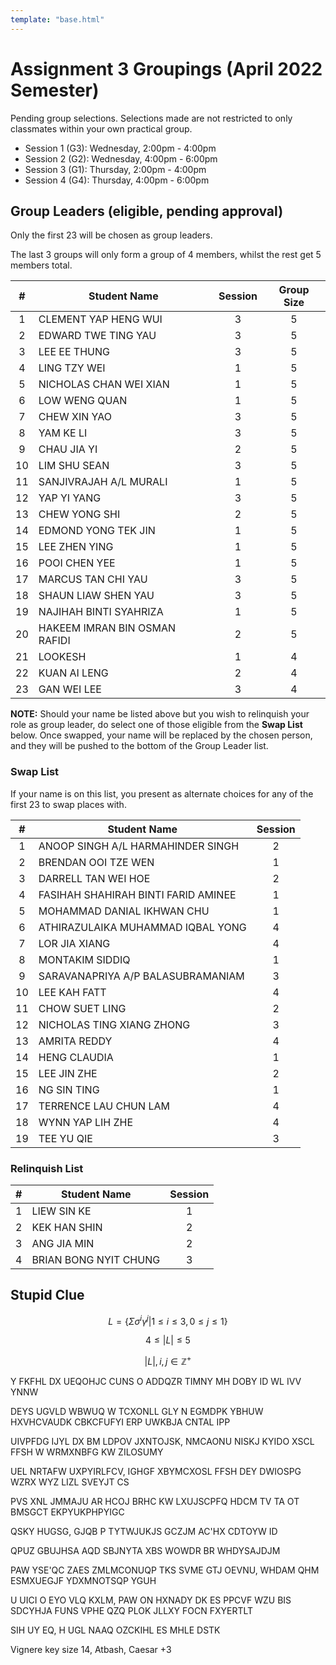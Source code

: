 ```yaml
---
template: "base.html"
---
```


# Assignment 3 Groupings (April 2022 Semester)

<!-- This section is not yet ready. Check back when Assignment 3 is soon to be announced. -->

Pending group selections.
Selections made are not restricted to only classmates within your own practical group.

- Session 1 (G3): Wednesday, 2:00pm - 4:00pm
- Session 2 (G2): Wednesday, 4:00pm - 6:00pm
- Session 3 (G1): Thursday, 2:00pm - 4:00pm
- Session 4 (G4): Thursday, 4:00pm - 6:00pm

## Group Leaders (eligible, pending approval)

Only the first 23 will be chosen as group leaders.

The last 3 groups will only form a group of 4 members, whilst the rest get 5 members total.

|  #  | Student Name                  | Session | Group Size |
| :-: | ----------------------------- | :-----: | :--------: |
|  1  | CLEMENT YAP HENG WUI          |    3    |     5      |
|  2  | EDWARD TWE TING YAU           |    3    |     5      |
|  3  | LEE EE THUNG                  |    3    |     5      |
|  4  | LING TZY WEI                  |    1    |     5      |
|  5  | NICHOLAS CHAN WEI XIAN        |    1    |     5      |
|  6  | LOW WENG QUAN                 |    1    |     5      |
|  7  | CHEW XIN YAO                  |    3    |     5      |
|  8  | YAM KE LI                     |    3    |     5      |
|  9  | CHAU JIA YI                   |    2    |     5      |
| 10  | LIM SHU SEAN                  |    3    |     5      |
| 11  | SANJIVRAJAH A/L MURALI        |    1    |     5      |
| 12  | YAP YI YANG                   |    3    |     5      |
| 13  | CHEW YONG SHI                 |    2    |     5      |
| 14  | EDMOND YONG TEK JIN           |    1    |     5      |
| 15  | LEE ZHEN YING                 |    1    |     5      |
| 16  | POOI CHEN YEE                 |    1    |     5      |
| 17  | MARCUS TAN CHI YAU            |    3    |     5      |
| 18  | SHAUN LIAW SHEN YAU           |    3    |     5      |
| 19  | NAJIHAH BINTI SYAHRIZA        |    1    |     5      |
| 20  | HAKEEM IMRAN BIN OSMAN RAFIDI |    2    |     5      |
| 21  | LOOKESH                       |    1    |     4      |
| 22  | KUAN AI LENG                  |    2    |     4      |
| 23  | GAN WEI LEE                   |    3    |     4      |

<!-- Keep LOOKESH at 4 -->

**NOTE:**
Should your name be listed above but you wish to relinquish your role as group leader, do select one of those eligible from the **Swap List** below.
Once swapped, your name will be replaced by the chosen person, and they will be pushed to the bottom of the Group Leader list.

### Swap List

If your name is on this list, you present as alternate choices for any of the first 23 to swap places with.

|  #  | Student Name                        | Session |
| :-: | ----------------------------------- | :-----: |
|  1  | ANOOP SINGH A/L HARMAHINDER SINGH   |    2    |
|  2  | BRENDAN OOI TZE WEN                 |    1    |
|  3  | DARRELL TAN WEI HOE                 |    2    |
|  4  | FASIHAH SHAHIRAH BINTI FARID AMINEE |    1    |
|  5  | MOHAMMAD DANIAL IKHWAN CHU          |    1    |
|  6  | ATHIRAZULAIKA MUHAMMAD IQBAL YONG   |    4    |
|  7  | LOR JIA XIANG                       |    4    |
|  8  | MONTAKIM SIDDIQ                     |    1    |
|  9  | SARAVANAPRIYA A/P BALASUBRAMANIAM   |    3    |
| 10  | LEE KAH FATT                        |    4    |
| 11  | CHOW SUET LING                      |    2    |
| 12  | NICHOLAS TING XIANG ZHONG           |    3    |
| 13  | AMRITA REDDY                        |    4    |
| 14  | HENG CLAUDIA                        |    1    |
| 15  | LEE JIN ZHE                         |    2    |
| 16  | NG SIN TING                         |    1    |
| 17  | TERRENCE LAU CHUN LAM               |    4    |
| 18  | WYNN YAP LIH ZHE                    |    4    |
| 19  | TEE YU QIE                          |    3    |

### Relinquish List

|  #  | Student Name          | Session |
| :-: | --------------------- | :-----: |
|  1  | LIEW SIN KE           |    1    |
|  2  | KEK HAN SHIN          |    2    |
|  3  | ANG JIA MIN           |    2    |
|  4  | BRIAN BONG NYIT CHUNG |    3    |

## Stupid Clue

$$ L = \{ \Sigma \sigma^i \gamma^j | 1 \leq i \leq 3, 0 \leq j \leq 1 \} $$

$$ 4 \leq |L| \leq 5 $$

$$ |L|, i, j \in \mathbb{Z}^+ $$

Y FKFHL DX UEQOHJC CUNS O ADDQZR TIMNY MH DOBY ID WL IVV YNNW

DEYS UGVLD WBWUQ W TCXONLL GLY N EGMDPK YBHUW HXVHCVAUDK CBKCFUFYI ERP UWKBJA CNTAL IPP

UIVPFDG IJYL DX BM LDPOV JXNTOJSK, NMCAONU NISKJ KYIDO XSCL FFSH W WRMXNBFG KW ZILOSUMY

UEL NRTAFW UXPYIRLFCV, IGHGF XBYMCXOSL FFSH DEY DWIOSPG WZRX WYZ LIZL SVEYJT CS

PVS XNL JMMAJU AR HCOJ BRHC KW LXUJSCPFQ HDCM TV TA OT BMSGCT EKPYUKPHPYIGC

QSKY HUGSG, GJQB P TYTWJUKJS GCZJM AC'HX CDTOYW ID

QPUZ GBUJHSA AQD SBJNYTA XBS WOWDR BR WHDYSAJDJM

PAW YSE'QC ZAES ZMLMCONUQP TKS SVME GTJ OEVNU, WHDAM QHM ESMXUEGJF YDXMNOTSQP YGUH

U UICI O EYO VLQ KXLM, PAW ON HXNADY DK ES PPCVF WZU BIS SDCYHJA FUNS VPHE QZQ PLOK JLLXY FOCN FXYERTLT

SIH UY EQ, H UGL NAAQ OZCKIHL ES MHLE DSTK

Vignere key size 14, Atbash, Caesar +3

<!--
All group listings are final.

## Group 1

|  #  | Member Name                       | Session |
| :-: | --------------------------------- | :-----: |
|  1  | **CHEA WEN JUN** _(Group Leader)_ |    2    |
|  2  | ENG EE SHEN                       |    2    |
|  3  | LEE PEI JUN                       |    2    |
|  4  | YONG HUI CHENG                    |    1    |

## Group 2

|  #  | Member Name                              | Session |
| :-: | ---------------------------------------- | :-----: |
|  1  | **ELEASA BEH WEI SHEN** _(Group Leader)_ |    1    |
|  2  | EDRIC BOON CHIN HOW                      |    1    |
|  3  | MARWAN SHIHAB                            |    2    |
|  4  | TAN JUN LIANG                            |    2    |
|  5  | WONG PEI MING                            |    1    |

## Group 3

|  #  | Member Name                               | Session |
| :-: | ----------------------------------------- | :-----: |
|  1  | **SAILENDRAN NESAKUMAR** _(Group Leader)_ |    1    |
|  2  | ABDUL RAHMAN AWADH MASOUD                 |    2    |
|  3  | DARREL FERDINAND PINGKARDI                |    2    |
|  4  | ZAIREEN ADEENA BT ZUHARMAN                |    1    |

## Group 4

|  #  | Member Name                              | Session |
| :-: | ---------------------------------------- | :-----: |
|  1  | **CHRISTOPHER LIUWELL** _(Group Leader)_ |    2    |
|  2  | RIZKI QAMARI                             |    1    |
|  3  | TONG JIAN WEN                            |    2    |
|  4  | WOO KAI SUAN                             |    2    |

## Group 5

|  #  | Member Name                           | Session |
| :-: | ------------------------------------- | :-----: |
|  1  | **NATHANIEL ROSHAN** _(Group Leader)_ |    1    |
|  2  | AMAN MAHMUD B AMER MAHMUD             |    1    |
|  3  | DESHNI D/O ESWARAN                    |    1    |
|  4  | RISHYAL RICHARD GOMEZ                 |    1    |

## Group 6

|  #  | Member Name                     | Session |
| :-: | ------------------------------- | :-----: |
|  1  | **NG YI HUAN** _(Group Leader)_ |    2    |
|  2  | ETHAN KOK HUAN SHING            |    2    |
|  3  | SANIAT AHMED                    |    2    |
|  4  | SAZID ISLAM                     |    2    |

## Group 7

|  #  | Member Name                                 | Session |
| :-: | ------------------------------------------- | :-----: |
|  1  | **KAYANA RABBANI ELMAADI** _(Group Leader)_ |    1    |
|  2  | AIRIEL AMSYAR B AHMAD BASRI                 |    1    |
|  3  | RACHEL CHIT TZE EN                          |    1    |
|  4  | WONG LI QI                                  |    1    |

## Group 8

|  #  | Member Name                                 | Session |
| :-: | ------------------------------------------- | :-----: |
|  1  | **ROHEENDER SINGH SAHOTA** _(Group Leader)_ |    1    |
|  2  | ISAAC WONG KEN RHEE                         |    1    |
|  3  | KAVENESAN S/O CHANDRA KUMAR                 |    1    |
|  4  | SAI MUUGUNTHAN S/O RAVINDRAN                |    1    |

## Group 9

|  #  | Member Name                      | Session |
| :-: | -------------------------------- | :-----: |
|  1  | **TEH AIK JIN** _(Group Leader)_ |    2    |
|  2  | HRISHIKESHH S/O RAMARAU          |    2    |
|  3  | JOSHUA LING KOOI FENG            |    1    |
|  4  | TIA'A FAANG DER                  |    2    |

## Group 10

|  #  | Member Name                             | Session |
| :-: | --------------------------------------- | :-----: |
|  1  | **ADAM ALEXEY ZILBER** _(Group Leader)_ |    2    |
|  2  | CHEN CHIN MING                          |    1    |
|  3  | LIM YONG LEONG                          |    1    |
|  4  | RAHIK IBNY AMAN                         |    2    |
-->
